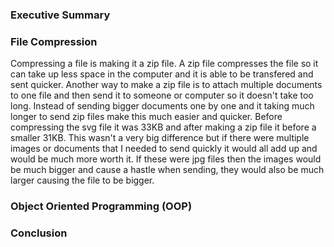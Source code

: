 ### Executive Summary


### File Compression
Compressing a file is making it a zip file. A zip file compresses the file so it can take up less space in the computer and it is able to be transfered and sent quicker. Another way to make a zip file is to attach multiple documents to one file and then send it to someone or computer so it doesn't take too long. Instead of sending bigger documents one by one and it taking much longer to send zip files make this much easier and quicker. Before compressing the svg file it was 33KB and after making a zip file it before a smaller 31KB. This wasn't a very big difference but if there were multiple images or documents that I needed to send quickly it would all add up and would be much more worth it. If these were jpg files then the images would be much bigger and cause a hastle when sending, they would also be much larger causing the file to be bigger. 

### Object Oriented Programming (OOP)


### Conclusion
